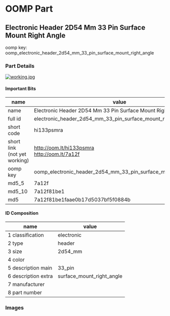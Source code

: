# OOMP Part  
## Electronic Header 2D54 Mm 33 Pin Surface Mount Right Angle  
  
oomp key: oomp_electronic_header_2d54_mm_33_pin_surface_mount_right_angle  
  
### Part Details  
  
[![working.jpg](working_600.jpg)](working.jpg)  
  
#### Important Bits  
| name | value | 
| --- | --- | 
| name | Electronic Header 2D54 Mm 33 Pin Surface Mount Right Angle | 
| full id | electronic_header_2d54_mm_33_pin_surface_mount_right_angle | 
| short code | hi133psmra | 
| short link<br>(not yet working) | http://oom.lt/hi133psmra<br>http://oom.lt/7a12f | 
| oomp key | oomp_electronic_header_2d54_mm_33_pin_surface_mount_right_angle | 
| md5_5 | 7a12f | 
| md5_10 | 7a12f81be1 | 
| md5 | 7a12f81be1faae0b17d5037bf5f0884b | 
#### ID Composition  
| name | value | 
| --- | --- | 
| 1 classification | electronic | 
| 2 type | header | 
| 3 size | 2d54_mm | 
| 4 color |  | 
| 5 description main | 33_pin | 
| 6 description extra | surface_mount_right_angle | 
| 7 manufacturer |  | 
| 8 part number |  | 
### Images  
